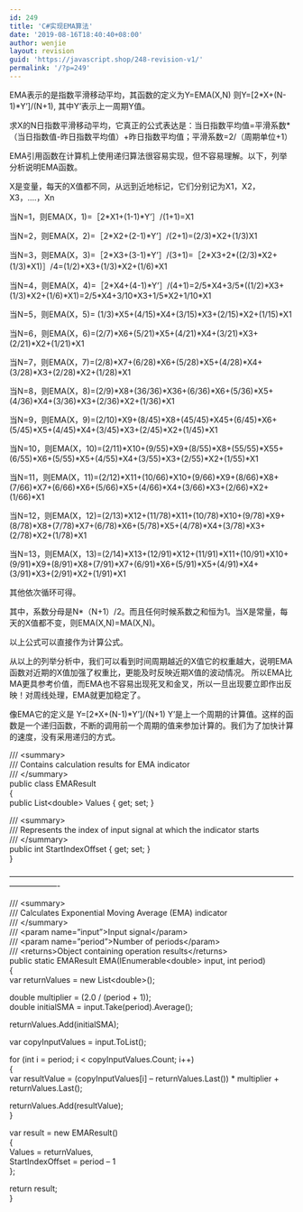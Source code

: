 ```yaml
---
id: 249
title: 'C#实现EMA算法'
date: '2019-08-16T18:40:40+08:00'
author: wenjie
layout: revision
guid: 'https://javascript.shop/248-revision-v1/'
permalink: '/?p=249'
---
```


EMA表示的是指数平滑移动平均，其函数的定义为Y=EMA(X,N) 则Y=\[2\*X+(N-1)\*Y’\]/(N+1), 其中Y’表示上一周期Y值。

求X的N日指数平滑移动平均，它真正的公式表达是：当日指数平均值=平滑系数\*（当日指数值-昨日指数平均值）+昨日指数平均值；平滑系数=2/（周期单位+1）

EMA引用函数在计算机上使用递归算法很容易实现，但不容易理解。以下，列举分析说明EMA函数。

X是变量，每天的X值都不同，从远到近地标记，它们分别记为X1，X2，X3，….，Xn

当N=1，则EMA(X，1)=［2\*X1+(1-1)\*Y’］/(1+1)=X1

当N=2，则EMA(X，2)=［2\*X2+(2-1)\*Y’］/(2+1)=(2/3)\*X2+(1/3)X1

当N=3，则EMA(X，3)=［2\*X3+(3-1)\*Y’］/(3+1)=［2\*X3+2\*((2/3)\*X2+(1/3)\*X1)］/4=(1/2)\*X3+(1/3)\*X2+(1/6)\*X1

当N=4，则EMA(X，4)=［2\*X4+(4-1)\*Y’］/(4+1)=2/5\*X4+3/5\*((1/2)\*X3+(1/3)\*X2+(1/6)\*X1)=2/5\*X4+3/10\*X3+1/5\*X2+1/10\*X1

当N=5，则EMA(X，5)= (1/3)\*X5+(4/15)\*X4+(3/15)\*X3+(2/15)\*X2+(1/15)\*X1

当N=6，则EMA(X，6)=(2/7)\*X6+(5/21)\*X5+(4/21)\*X4+(3/21)\*X3+(2/21)\*X2+(1/21)\*X1

当N=7，则EMA(X，7)=(2/8)\*X7+(6/28)\*X6+(5/28)\*X5+(4/28)\*X4+(3/28)\*X3+(2/28)\*X2+(1/28)\*X1

当N=8，则EMA(X，8)=(2/9)\*X8+(36/36)\*X36+(6/36)\*X6+(5/36)\*X5+(4/36)\*X4+(3/36)\*X3+(2/36)\*X2+(1/36)\*X1

当N=9，则EMA(X，9)=(2/10)\*X9+(8/45)\*X8+(45/45)\*X45+(6/45)\*X6+(5/45)\*X5+(4/45)\*X4+(3/45)\*X3+(2/45)\*X2+(1/45)\*X1

当N=10，则EMA(X，10)=(2/11)\*X10+(9/55)\*X9+(8/55)\*X8+(55/55)\*X55+(6/55)\*X6+(5/55)\*X5+(4/55)\*X4+(3/55)\*X3+(2/55)\*X2+(1/55)\*X1

当N=11，则EMA(X，11)=(2/12)\*X11+(10/66)\*X10+(9/66)\*X9+(8/66)\*X8+(7/66)\*X7+(6/66)\*X6+(5/66)\*X5+(4/66)\*X4+(3/66)\*X3+(2/66)\*X2+(1/66)\*X1

当N=12，则EMA(X，12)=(2/13)\*X12+(11/78)\*X11+(10/78)\*X10+(9/78)\*X9+(8/78)\*X8+(7/78)\*X7+(6/78)\*X6+(5/78)\*X5+(4/78)\*X4+(3/78)\*X3+(2/78)\*X2+(1/78)\*X1

当N=13，则EMA(X，13)=(2/14)\*X13+(12/91)\*X12+(11/91)\*X11+(10/91)\*X10+(9/91)\*X9+(8/91)\*X8+(7/91)\*X7+(6/91)\*X6+(5/91)\*X5+(4/91)\*X4+(3/91)\*X3+(2/91)\*X2+(1/91)\*X1

其他依次循环可得。

其中，系数分母是N\*（N+1）/2。而且任何时候系数之和恒为1。当X是常量，每天的X值都不变，则EMA(X,N)=MA(X,N)。

以上公式可以直接作为计算公式。

从以上的列举分析中，我们可以看到时间周期越近的X值它的权重越大，说明EMA函数对近期的X值加强了权重比，更能及时反映近期X值的波动情况。 所以EMA比MA更具参考价值，而EMA也不容易出现死叉和金叉，所以一旦出现要立即作出反映！对周线处理，EMA就更加稳定了。

像EMA它的定义是 Y=\[2\*X+(N-1)\*Y’\]/(N+1) Y’是上一个周期的计算值。这样的函数是一个递归函数，不断的调用前一个周期的值来参加计算的。我们为了加快计算的速度，没有采用递归的方式。

 /// &lt;summary&gt;   
 /// Contains calculation results for EMA indicator   
 /// &lt;/summary&gt;   
 public class EMAResult   
 {   
 public List&lt;double&gt; Values { get; set; }

 /// &lt;summary&gt;   
 /// Represents the index of input signal at which the indicator starts   
 /// &lt;/summary&gt;   
 public int StartIndexOffset { get; set; }   
 }

——————————————————————————————————————————-

 /// &lt;summary&gt;   
 /// Calculates Exponential Moving Average (EMA) indicator   
 /// &lt;/summary&gt;   
 /// &lt;param name=”input”&gt;Input signal&lt;/param&gt;   
 /// &lt;param name=”period”&gt;Number of periods&lt;/param&gt;   
 /// &lt;returns&gt;Object containing operation results&lt;/returns&gt;   
 public static EMAResult EMA(IEnumerable&lt;double&gt; input, int period)   
 {   
 var returnValues = new List&lt;double&gt;();

 double multiplier = (2.0 / (period + 1));   
 double initialSMA = input.Take(period).Average();

 returnValues.Add(initialSMA);

 var copyInputValues = input.ToList();

 for (int i = period; i &lt; copyInputValues.Count; i++)   
 {   
 var resultValue = (copyInputValues\[i\] – returnValues.Last()) \* multiplier + returnValues.Last();

 returnValues.Add(resultValue);   
 }

 var result = new EMAResult()   
 {   
 Values = returnValues,   
 StartIndexOffset = period – 1   
 };

 return result;   
 }